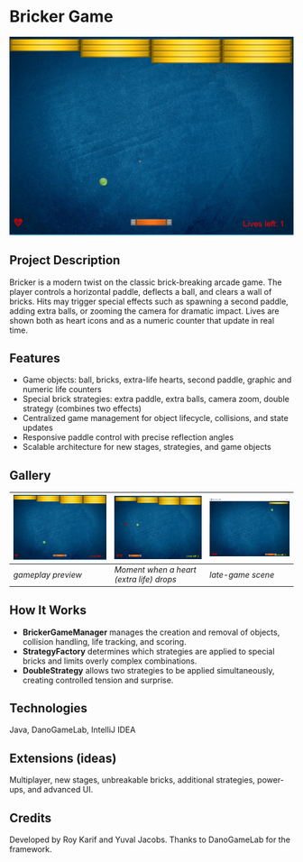 # Bricker Game

![Hero Screenshot](assets/hero-gameplay.png)
<!-- צילום מסך "כללי" של המשחק בפעולה: פאדל, כדור, קיר לבנים צבעוני -->

## Project Description
Bricker is a modern twist on the classic brick-breaking arcade game. The player controls a horizontal paddle, deflects a ball, and clears a wall of bricks. Hits may trigger special effects such as spawning a second paddle, adding extra balls, or zooming the camera for dramatic impact. Lives are shown both as heart icons and as a numeric counter that update in real time.

## Features
- Game objects: ball, bricks, extra-life hearts, second paddle, graphic and numeric life counters  
- Special brick strategies: extra paddle, extra balls, camera zoom, double strategy (combines two effects)  
- Centralized game management for object lifecycle, collisions, and state updates  
- Responsive paddle control with precise reflection angles  
- Scalable architecture for new stages, strategies, and game objects

## Gallery
| ![Hero Gameplay](assets/hero-gameplay.png) | ![Extra Life Drop](assets/extra-life.png) | ![Near Win](assets/near-win.png) |
|---|---|---|
| *gameplay preview* | *Moment when a heart (extra life) drops* | *late-game scene* |

## How It Works
* **BrickerGameManager** manages the creation and removal of objects, collision handling, life tracking, and scoring.
* **StrategyFactory** determines which strategies are applied to special bricks and limits overly complex combinations.
* **DoubleStrategy** allows two strategies to be applied simultaneously, creating controlled tension and surprise.

## Technologies
Java, DanoGameLab, IntelliJ IDEA

## Extensions (ideas)
Multiplayer, new stages, unbreakable bricks, additional strategies, power-ups, and advanced UI.

## Credits
Developed by Roy Karif and Yuval Jacobs. Thanks to DanoGameLab for the framework.

